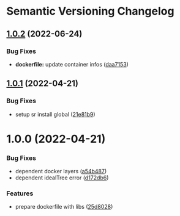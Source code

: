 # Semantic Versioning Changelog

## [1.0.2](https://github.com/deeagle/semantic-release-gitea-container/compare/v1.0.1...v1.0.2) (2022-06-24)


### Bug Fixes

* **dockerfile:** update container infos ([daa7153](https://github.com/deeagle/semantic-release-gitea-container/commit/daa7153164f1b8f268a2cd9f89e1e7c102b19a69))

## [1.0.1](https://github.com/deeagle/semantic-release-gitea-container/compare/v1.0.0...v1.0.1) (2022-04-21)


### Bug Fixes

* setup sr install global ([21e81b9](https://github.com/deeagle/semantic-release-gitea-container/commit/21e81b9150440cc35cf5bac03ee6e5b07792efcb))

# 1.0.0 (2022-04-21)


### Bug Fixes

* dependent docker layers ([a54b487](https://github.com/deeagle/semantic-release-gitea-container/commit/a54b4872a323334c707ac2fd18dc13f89c5ca407))
* dependent idealTree error ([d172db6](https://github.com/deeagle/semantic-release-gitea-container/commit/d172db6d221f4e3ee2a82182610442f970261441))


### Features

* prepare dockerfile with libs ([25d8028](https://github.com/deeagle/semantic-release-gitea-container/commit/25d8028c7b4a890cc6bd1c7f9100298988c738cc))
